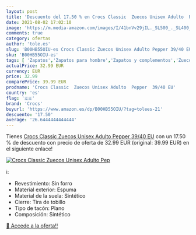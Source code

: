 ```yaml
---
layout: post
title: 'Descuento del 17.50 % en Crocs Classic  Zuecos Unisex Adulto  Pep'
date: 2021-08-02 17:02:10
image: 'https://m.media-amazon.com/images/I/41bnVv29jIL._SL500_._SL400_.jpg'
comments: true
category: ofertas
author: 'tole.es'
slug: 'B00HB55OIU-es Crocs Classic Zuecos Unisex Adulto Pepper 39/40 EU'
sku: 'B00HB55OIU-es'
tags: [ 'Zapatos','Zapatos para hombre','Zapatos y complementos','Zuecos y mules para hombre','crocs','zuecos', ]
actualPrice: 32.99 EUR
currency: EUR
price: 32.99
comparePrice: 39.99 EUR
prodname: 'Crocs Classic  Zuecos Unisex Adulto  Pepper  39/40 EU'
country: 'es'
flag: '🇪🇸'
brand: 'Crocs'
buyurl: 'https://www.amazon.es/dp/B00HB55OIU/?tag=tolees-21'
descuento: '17.50'
average: '26.6444444444444'
---
```


Tienes [Crocs Classic  Zuecos Unisex Adulto  Pepper  39/40 EU](https://www.amazon.es/dp/B00HB55OIU/?tag=tolees-21) con un 17.50 % de descuento con precio de oferta de 32.99 EUR (original: 39.99 EUR) en el siguiente enlace!

[![Crocs Classic  Zuecos Unisex Adulto  Pep](https://m.media-amazon.com/images/I/41bnVv29jIL._SL500_._SL400_.jpg)](https://www.amazon.es/dp/B00HB55OIU/?tag=tolees-21)

ℹ️:

- Revestimiento: Sin forro
- Material exterior: Espuma
- Material de la suela: Sintético
- Cierre: Tira de tobillo
- Tipo de tacón: Plano
- Composición: Sintético

[🛒 Accede a la oferta!!](https://www.amazon.es/dp/B00HB55OIU/?tag=tolees-21)
